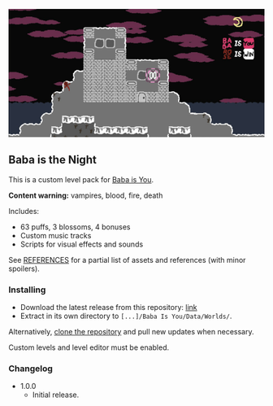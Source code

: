 ![Baba is the Night](map.png)

## Baba is the Night
This is a custom level pack for [Baba is You](https://hempuli.com/baba/).

**Content warning:** vampires, blood, fire, death

Includes:

* 63 puffs, 3 blossoms, 4 bonuses
* Custom music tracks
* Scripts for visual effects and sounds

See [REFERENCES](REFERENCES.md) for a partial list of assets and references (with minor spoilers).

### Installing

- Download the latest release from this repository: [link](https://github.com/someusername6/baba-is-the-night/archive/master.zip)
- Extract in its own directory to `[...]/Baba Is You/Data/Worlds/`.

Alternatively, [clone the repository](https://docs.github.com/en/github/creating-cloning-and-archiving-repositories/cloning-a-repository)
and pull new updates when necessary.

Custom levels and level editor must be enabled.

### Changelog
- 1.0.0
  - Initial release.
